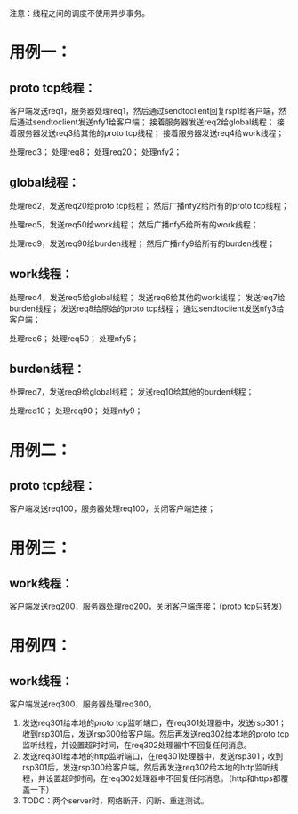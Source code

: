 注意：线程之间的调度不使用异步事务。

# 用例一：
## proto tcp线程：
客户端发送req1，服务器处理req1，然后通过sendtoclient回复rsp1给客户端，然后通过sendtoclient发送nfy1给客户端；
接着服务器发送req2给global线程；
接着服务器发送req3给其他的proto tcp线程；
接着服务器发送req4给work线程；

处理req3；
处理req8；
处理req20；
处理nfy2；

## global线程：
处理req2，发送req20给proto tcp线程；
然后广播nfy2给所有的proto tcp线程；

处理req5，发送req50给work线程；
然后广播nfy5给所有的work线程；

处理req9，发送req90给burden线程；
然后广播nfy9给所有的burden线程；

## work线程：
处理req4，发送req5给global线程；
发送req6给其他的work线程；
发送req7给burden线程；
发送req8给原始的proto tcp线程；
通过sendtoclient发送nfy3给客户端；

处理req6；
处理req50；
处理nfy5；

## burden线程：
处理req7，发送req9给global线程；
发送req10给其他的burden线程；

处理req10；
处理req90；
处理nfy9；

# 用例二：
## proto tcp线程：
客户端发送req100，服务器处理req100，关闭客户端连接；

# 用例三：
## work线程：
客户端发送req200，服务器处理req200，关闭客户端连接；（proto tcp只转发）

# 用例四：
## work线程：
客户端发送req300，服务器处理req300，
1. 发送req301给本地的proto tcp监听端口，在req301处理器中，发送rsp301；收到rsp301后，发送rsp300给客户端。然后再发送req302给本地的proto tcp监听线程，并设置超时时间，在req302处理器中不回复任何消息。
2. 发送req301给本地的http监听端口，在req301处理器中，发送rsp301；收到rsp301后，发送rsp300给客户端。然后再发送req302给本地的http监听线程，并设置超时时间，在req302处理器中不回复任何消息。（http和https都覆盖一下）
3. TODO：两个server时，网络断开、闪断、重连测试。
